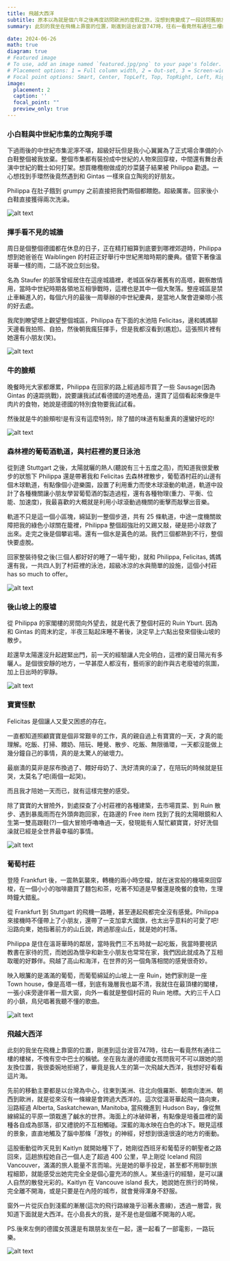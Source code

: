 ```yaml
---
title: 飛越大西洋
subtitle: 原本以為就是個六年之後再度訪問歐洲的度假之旅，沒想到竟變成了一段訪問舊朋友與和新朋友相間之旅。
summary: 此刻的我坐在飛機上靠窗的位置，剛進到這台波音747時，往右一看竟然有通往二樓的樓梯，不愧有空中巴士的稱號。坐在我左邊的德國女孩問我可不可以跟她的朋友換位置，我很委婉地拒絕了，畢竟是我人生的第一次飛越大西洋，我想好好看看這片海。

date: 2024-06-26
math: true
diagram: true
# Featured image
# To use, add an image named `featured.jpg/png` to your page's folder.
# Placement options: 1 = Full column width, 2 = Out-set, 3 = Screen-width
# Focal point options: Smart, Center, TopLeft, Top, TopRight, Left, Right, BottomLeft, Bottom, BottomRight
image:
  placement: 2
  caption: ''
  focal_point: ""
  preview_only: true
---
```


### 小白鞋與中世紀市集的立陶宛手環

下過雨後的中世紀市集泥濘不堪，超級好玩但是我小心翼翼為了正式場合準備的小白鞋整個被我放棄。整個市集都有裝扮成中世紀的人物來回穿梭，中間還有舞台表演中世紀的戰士如何打架。想買橄欖樹做成的炒菜鏟子結果被 Philippa 勸退。一心想找到手環然後竟然遇到和 Gintas 一樣來自立陶宛的好朋友。

Philippa 在肚子餓到 grumpy 之前直接把我們兩個都餵飽。超級厲害。回家後小白鞋直接獲得兩次洗澡。

![alt text](IMG_1112.jpg)

### 揮手看不見的城牆

周日是個整個德國都在休息的日子，正在精打細算到底要到哪裡郊遊時，Philippa 想到她爸爸在 Waiblingen 的村莊正好舉行中世紀黑暗時期的慶典。儘管下著像溫哥華一樣的雨，二話不說立刻出發。

名為 Staufer 的部落曾經居住在這座城牆裡，老城區保存著舊有的高塔，觀察敵情用，當時中世紀時期各領地互相爭戰時，這裡也是其中一個大聚落。整座城區是禁止車輛進入的，每個六月的最後一周舉辦的中世紀慶典，是當地人聚會遊樂晾小孩的好去處。

我爬到瞭望塔上觀望整個城區，Philippa 在下面的水池陪 Felicitas，邊和媽媽聊天邊看我拍照、自拍，然後朝我瘋狂揮手，但是我都沒看到(尷尬)。這張照片裡有她還有小朋友(笑)。

![alt text](IMG_6711.jpg)

### 牛的臉頰

晚餐時光大家都爆累，Philippa 在回家的路上經過超市買了一些 Sausage(因為 Gintas 的遠距挑戰)，說要讓我試試看德國的道地產品，還買了這個看起來像是牛肉片的食物，她說是德國的特別食物要我試試看。

然後就是牛的臉頰啦!是有沒有這麼特別，除了醋的味道有點重真的還蠻好吃的!

![alt text](IMG_6678.jpg)

### 森林裡的葡萄酒軌道，與村莊裡的夏日泳池

從到達 Stuttgart 之後，太陽就曬的熱人(聽說有三十五度之高)，而知道我很愛散步的狀態下 Philippa 還是帶著我和 Felicitas 去森林裡散步，葡萄酒村莊的山邊有個木球軌道，有點像個小遊樂園，設置了利用重力而使木球滾動的軌道，軌道中設計了各種機關讓小朋友學習葡萄酒的製造過程，還有各種物理(重力、平衡、位能、加速度)，我最喜歡的大概就是利用小球滾動過機關的衝擊而敲擊出音樂。

軌道不只是這一個小區塊，綿延到一整個步道，共有 25 條軌道，中途一度機關故障把我的綠色小球關在籠裡，Philippa 整個超強壯的又踢又敲，硬是把小球救了出來。走完之後是個攀岩場。還有一個水是黃色的湖。我們三個都熱到不行，整個快要虛脫。

回家整裝待發之後(三個人都好好的睡了一場午覺)，就和 Philippa, Felicitas, 媽媽還有我，一共四人到了村莊裡的泳池，超級冰涼的水與簡單的設施，這個小村莊 has so much to offer。

![alt text](IMG_6642.jpg)

### 後山坡上的廢墟

從 Philippa 的家閣樓的房間向外望去，就是代表了整個村莊的 Ruin Yburt. 因為和 Gintas 的周末約定，半夜三點起床睡不著後，決定早上六點出發來個後山坡的散步。

趁還早太陽還沒升起趕緊出門，前一天的經驗讓人完全明白，這裡的夏日陽光有多曬人。是個很安靜的地方，一早甚麼人都沒有，藝術家的創作與古老廢墟的氛圍，加上日出時的寧靜。

![alt text](IMG_6602.jpeg)

### 寶寶怪獸

Felicitas 是個讓人又愛又困惑的存在。

一直都知道照顧寶寶是個非常艱辛的工作，真的親自過上有寶寶的一天，才真的能理解。吃飯、打掃、餵奶、陪玩、睡覺、散步、吃飯、無限循環，一天都沒能做上幾分鐘自己的事情，真的是太驚人的破壞力。

最崩潰的莫非是尿布換過了、餵好母奶了、洗好清爽的澡了，在陪玩的時候就是狂哭，太莫名了吧(兩個一起哭)。

而且我才陪她一天而已，就有這樣完整的感受。

除了寶寶的大冒險外，到處探查了小村莊裡的各種建築，去市場買菜、到 Ruin 散步、遇到暴風雨而在外頭奔跑回家，在路邊的 Free item 找到了我的太陽眼鏡和人生第一雙高跟鞋(?)一個大冒險呼嚕嚕過一天，發現能有人幫忙顧寶寶，好好洗個澡就已經是全世界最幸福的事情。

![alt text](IMG_6570.jpg)

### 葡萄村莊

登陸 Frankfurt 後，一震熱氣襲來，轉機的兩小時空檔，就在迷宮般的機場來回穿梭，在一個小小的咖啡廳買了麵包和茶，吃著不知道是早餐還是晚餐的食物，生理時鐘大錯亂。

從 Frankfurt 到 Stuttgart 的飛機一路睡，甚至連起飛都完全沒有感覺。Philippa 來接機時不僅帶上了小朋友，還帶了一支加拿大國旗，也太出乎意料的可愛了吧!沿路向東，她指著前方的山丘說，跨過那座山丘，就是她的村落。

Philippa 是住在溫哥華時的鄰居，當時我們三不五時就一起吃飯，我當時要視訊教書在家待的荒，而她因為懷孕和新生小朋友也常常在家，我們因此就成為了互相取暖的好夥伴。飛越了高山和海洋，在世界的另一個角落相間的感覺很奇妙。

映入眼簾的是滿滿的葡萄，而葡萄綿延的山坡上一座 Ruin，她們家則是一座 Town house，像是高塔一樣，到底有幾層我也屬不清，我就住在最頂樓的閣樓，一張小床旁邊伴著一扇大窗，向外一看就是整個村莊的 Ruin 地標。大約三千人口的小鎮，鳥兒唱著我聽不懂的歌曲。

![alt text](IMG_6529.jpg)

### 飛越大西洋

此刻的我坐在飛機上靠窗的位置，剛進到這台波音747時，往右一看竟然有通往二樓的樓梯，不愧有空中巴士的稱號。坐在我左邊的德國女孩問我可不可以跟她的朋友換位置，我很委婉地拒絕了，畢竟是我人生的第一次飛越大西洋，我想好好看看這片海。

先前的移動主要都是以台灣為中心，往東到美洲、往北向俄羅斯、朝南向澳洲、朝西到歐洲，就是從來沒有一條線是會跨過大西洋的。這次從溫哥華起飛一路向東，沿路經過 Alberta, Saskatchewan, Manitoba, 當飛機進到 Hudson Bay，像從無線綿延的平原一頭栽進了鹹水的世界。海面上的冰破碎著，有點像是培養皿裡的菌種各自成為部落，卻又禮貌的不互相觸碰。深藍的海水映在白色的冰下。眼見這樣的景象，直直地觸及了腦中那條「游牧」的神經，好想到很遠很遠的地方的衝動。

這股衝動從昨天見到 Kaitlyn 就開始種下了，她剛從西班牙和葡萄牙的朝聖者之路回來，這趟旅程她自己一個人走了超過 400 公里，早上剛從 Iceland 飛回 Vancouver，滿滿的旅人能量不言而喻。光是她的舉手投足，甚至都不用聊到旅程細節，就能感受出她完完全全是個心靈充沛的旅人。某些遠行的經驗，是可以讓人自然的散發光彩的。Kaitlyn 在 Vancouve island 長大，她說她在旅行的時候，完全離不開海，或是只要是在內陸的城市，就會覺得渾身不舒服。

窗外一片從灰白到淺藍的漸層(這次的飛行路線幾乎沿著永晝線)，透過一層雲，我知道下面就是大西洋。在小島長大的我，是不是也是個離不開海的人呢。

PS.後來左側的德國女孩還是有跟朋友坐在一起，還一起看了一部電影，一路玩樂。

![alt text](featured.jpeg)